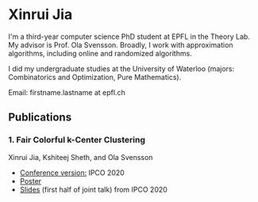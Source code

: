 # Xinrui Jia

I'm a third-year computer science PhD student at EPFL in the Theory Lab. My advisor is Prof. Ola Svensson. Broadly, I work with approximation algorithms, including online and randomized algorithms.

I did my undergraduate studies at the University of Waterloo (majors: Combinatorics and Optimization, Pure Mathematics).

Email: firstname.lastname at epfl.ch



## Publications

### 1. Fair Colorful k-Center Clustering
Xinrui Jia, Kshiteej Sheth, and Ola Svensson
* [Conference version:](https://link.springer.com/chapter/10.1007%2F978-3-030-45771-6_17) IPCO 2020
* [Poster](/pdfs/k-center_poster.pdf)
* [Slides](/pdfs/k_center-slides.pdf) (first half of joint talk) from IPCO 2020


